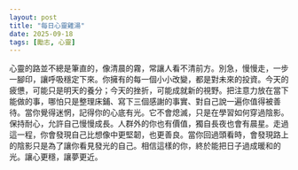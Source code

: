 ```yaml
---
layout: post
title: "每日心靈雞湯"
date: 2025-09-18
tags: [勵志, 心靈]
---
```


心靈的路並不總是筆直的，像清晨的霧，常讓人看不清前方。別急，慢慢走，一步一腳印，讓呼吸穩定下來。你擁有的每一個小小改變，都是對未來的投資。今天的疲憊，可能只是明天的養分；今天的挫折，可能成就新的視野。把注意力放在當下能做的事，哪怕只是整理床鋪、寫下三個感謝的事實、對自己說一遍你值得被善待。當你覺得迷惘，記得你的心底有光。它不會熄滅，只是在學習如何穿過陰影。保持耐心，允許自己慢慢成長。人群外的你也有價值，獨自長夜也會有晨星。走過這一程，你會發現自己比想像中更堅韌，也更善良。當你回過頭看時，會發現路上的陰影只是為了讓你看見發光的自己。相信這樣的你，終於能把日子過成暖和的光。讓心更穩，讓夢更近。